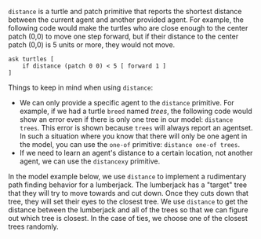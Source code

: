 `distance` is a turtle and patch primitive that reports the shortest distance between the current agent and another provided agent. For example, the following code would make the turtles who are close enough to the center patch (0,0) to move one step forward, but if their distance to the center patch (0,0) is 5 units or more, they would not move.



```
ask turtles [
	if distance (patch 0 0) < 5 [ forward 1 ]
]
```



Things to keep in mind when using `distance`: 

* We can only provide a specific agent to the `distance` primitive. For example, if we had a turtle `breed` named *trees*, the following code would show an error even if there is only one tree in our model: `distance trees`. This error is shown because  `trees` will always report an agentset. In such a situation where you know that there will only be one agent in the model, you can use the `one-of` primitive: `distance one-of trees`.
* If we need to learn an agent's distance to a certain location, not another agent, we can use the `distancexy` primitive.



In the model example below, we use `distance` to implement a rudimentary path finding behavior for a lumberjack. The lumberjack has a "target" tree that they will try to move towards and cut down. Once they cuts down that tree, they will set their eyes to the closest tree. We use `distance` to get the distance between the lumberjack and all of the trees so that we can figure out which tree is closest. In the case of ties, we choose one of the closest trees randomly.
